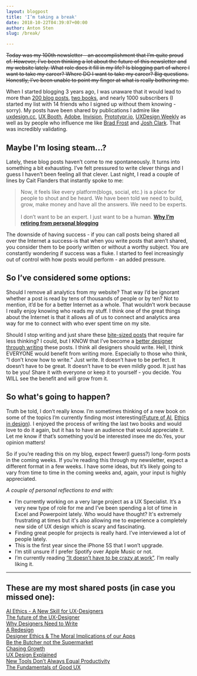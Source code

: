 ```yaml
---
layout: blogpost
title: 'I’m taking a break'
date: 2018-10-22T04:39:07+00:00
author: Anton Sten
slug: /break/

---
```

~~Today was my 100th newsletter - an accomplishment that I’m quite proud of. However, I’ve been thinking a lot about the future of this newsletter and my website lately. What role does it fill in my life? Is blogging part of where I want to take my career? Where DO I want to take my career? Big questions. Honestly, I’ve been unable to point my finger at what is really bothering me.~~

When I started blogging 3 years ago, I was unaware that it would lead to more than [200 blog posts](https://www.antonsten.com/blog), [two books](https://www.antonsten.com/books), and nearly 1000 subscribers (I started my list with 14 friends who I signed up without them knowing - sorry). My posts have been shared by publications I admire like [uxdesign.cc](https://twitter.com/uxdesigncc/status/1013771287519485952), [UX Booth](https://twitter.com/UXBooth/status/1001591543009087488), [Adobe](https://twitter.com/AdobeXD/status/663763999465451520), [Invision](https://twitter.com/InVisionApp/status/1029518095495389184), [Prototypr.io](https://twitter.com/prototyprIO/status/1007486356766019584), [UXDesign Weekly](https://twitter.com/uxdesignweekly/status/1003700914237136906) as well as by people who influence me like [Brad Frost](http://bradfrost.com/blog/post/email-responses-3-ux-designer-or-front-end-developer/) and [Josh Clark](https://bigmedium.com/ideas/links/future-of-the-ux-designer.html). That was incredibly validating.

## Maybe I'm losing steam...?
Lately, these blog posts haven’t come to me spontaneously. It turns into something a bit exhausting. I’ve felt pressured to write clever things and I guess I haven’t been feeling all that clever. Last night, I read a couple of lines by Cait Flanders that instantly spoke to me:

>Now, it feels like every platform(blogs, social, etc.) is a place for people to shout and be heard. We have been told we need to build, grow, make money and have all the answers. We need to be experts.<br /><br />I don’t want to be an expert. I just want to be a human.
**[Why I’m retiring from personal blogging](https://caitflanders.com/2018/09/04/retiring-from-personal-blogging/)**

The downside of having success - if you can call posts being shared all over the Internet a success-is that when you write posts that aren’t shared, you consider them to be poorly written or without a worthy subject. You are constantly wondering if success was a fluke. I started to feel increasingly out of control with how posts would perform - an added pressure.

## So I’ve considered some options:
Should I remove all analytics from my website? That way I’d be ignorant whether a post is read by tens of thousands of people or by ten? Not to mention, it’d be for a better Internet as a whole. That wouldn’t work because I really enjoy knowing who reads my stuff. I think one of the great things about the Internet is that it allows all of us to connect and analytics area way for me to connect with who ever spent time on my site.

Should I stop writing and just share these [bite-sized posts](https://www.antonsten.com/organized-browsing/) that require far less thinking? I could, but I KNOW that I’ve become a [better designer through writing](https://www.antonsten.com/designers-write/) these posts. I think all designers should write. Hell, I think EVERYONE would benefit from writing more. Especially to those who think, “I don’t know how to write.” Just write. It doesn’t have to be perfect. It doesn’t have to be great. It doesn’t have to be even mildly good. It just has to be you! Share it with everyone or keep it to yourself - you decide. You WILL see the benefit and will grow from it.

## So what's going to happen?
Truth be told, I don’t really know. I’m sometimes thinking of a new book on some of the topics I’m currently finding most interesting([Future of AI](https://www.antonsten.com/ai-ethics/), [Ethics in design](https://www.antonsten.com/moral-implications-apps/)). I enjoyed the process of writing the last two books and would love to do it again, but it has to have an audience that would appreciate it. Let me know if that’s something you’d be interested insee me do.Yes, your opinion matters!

So if you’re reading this on my blog, expect fewer(I guess?) long-form posts in the coming weeks. If you’re reading this through my newsletter, expect a different format in a few weeks. I have some ideas, but it’s likely going to vary from time to time in the coming weeks and, again, your input is highly appreciated.  

_A couple of personal reflections to end with:_
- I’m currently working on a very large project as a UX Specialist. It’s a very new type of role for me and I’ve been spending a lot of time in Excel and Powerpoint lately. Who would have thought? It's extremely frustrating at times but it's also allowing me to experience a completely new side of UX design which is scary and fascinating.
- Finding great people for projects is really hard. I’ve interviewed a lot of people lately.
- This is the first year since the iPhone 5S that I won’t upgrade.
- I’m still unsure if I prefer Spotify over Apple Music or not.
- I’m currently reading [“It doesn’t have to be crazy at work”](https://basecamp.com/books/calm). I’m really liking it.

---

## These are my most shared posts (in case you missed one):
[AI Ethics - A New Skill for UX-Designers](https://www.antonsten.com/ai-ethics/)<br />
[The future of the UX-Designer](https://www.antonsten.com/future-ux-designer/)<br />
[Why Designers Need to Write](https://www.antonsten.com/designers-write/)<br />
[A Redesign](https://www.antonsten.com/redesign/)<br />
[Designer Ethics & The Moral Implications of our Apps](https://www.antonsten.com/moral-implications-apps/)<br />
[Be the Butcher not the Supermarket](https://www.antonsten.com/be-the-butcher-not-the-supermarket/)<br />
[Chasing Growth](https://www.antonsten.com/chasinggrowth/)<br />
[UX Design Explained](https://www.antonsten.com/ux-design-explained/)<br />
[New Tools Don’t Always Equal Productivity](https://www.antonsten.com/newtools/)<br />
[The Fundamentals of Good UX](https://www.antonsten.com/fundamentals-of-ux/)<br />
